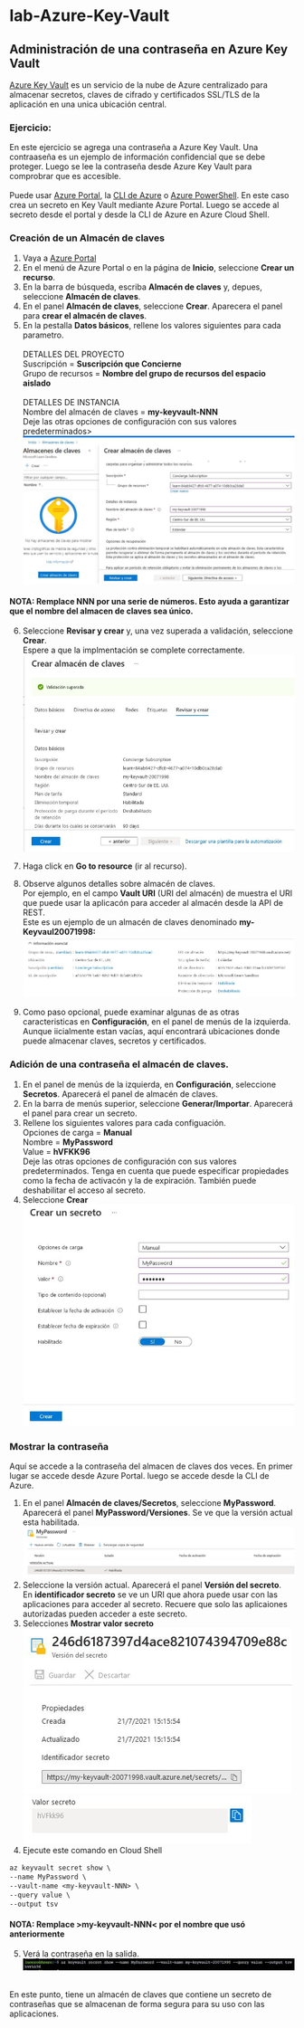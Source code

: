 # lab-Azure-Key-Vault
## Administración de una contraseña en Azure Key Vault
[Azure Key Vault](https://docs.microsoft.com/es-mx/learn/modules/protect-against-security-threats-azure/4-manage-secrets-key-vault) es un servicio de la nube de Azure centralizado para almacenar secretos, claves de cifrado y certificados SSL/TLS de la aplicación en una unica ubicación central.

### Ejercicio:
En este ejercicio se agrega una contraseña a Azure Key Vault. Una contraaseña es un ejemplo de información confidencial que se debe proteger. Luego se lee la contraseña desde Azure Key Vault para comprobrar que es accesible.<br><br> Puede usar [Azure Portal](https://docs.microsoft.com/es-mx/learn/modules/management-fundamentals/2-identify-product-options), la [CLI de Azure](https://docs.microsoft.com/es-mx/learn/modules/management-fundamentals/2-identify-product-options) o [Azure PowerShell](https://docs.microsoft.com/es-mx/learn/modules/management-fundamentals/2-identify-product-options). En este caso crea un secreto en Key Vault mediante Azure Portal. Luego se accede al secreto desde el portal y desde la CLI de Azure en Azure Cloud Shell.

### Creación de un Almacén de claves
1. Vaya a [Azure Portal](https://portal.azure.com/learn.docs.microsoft.com)<br>
2. En el menú de Azure Portal o en la página de **Inicio**, seleccione **Crear un recurso**.
3. En la barra de búsqueda, escriba **Almacén de claves** y, depues, seleccione **Almacén de claves**.
4. En el panel **Almacén de claves**, seleccione **Crear**. Aparecera el panel para **crear el almacén de claves**.
5. En la pestalla **Datos básicos**, rellene los valores siguientes para cada parametro.<br><br>
DETALLES DEL PROYECTO <br>
Suscripción = **Suscripción que Concierne**<br>
Grupo de recursos = **Nombre del grupo de recursos del espacio aislado**<br><br>
DETALLES DE INSTANCIA<br>
Nombre del almacén de claves = **my-keyvault-NNN**<br>
Deje las otras opciones de configuración con sus valores predeterminados><br>
![Almacén de claves](https://github.com/LuceroLuciano/lab-Azure-Key-Vault/blob/main/imagens/almacen%20de%20claves%201.JPG)

#### NOTA: Remplace **NNN** por una serie de números. Esto ayuda a garantizar que el nombre del almacen de claves sea único.<br>

6. Seleccione **Revisar y crear** y, una vez superada a validación, seleccione **Crear**.<br> Espere a que la implmentación se complete correctamente.<br>
![Crear almacen de claves](https://github.com/LuceroLuciano/lab-Azure-Key-Vault/blob/main/imagens/almacen%20de%20claves%202.JPG)

7. Haga click en  **Go to resource** (ir al recurso).
8. Observe algunos detalles sobre almacén de claves.<br>Por ejemplo, en el campo **Vault URI** (URI del almacén) de muestra el URI que puede usar la aplicacón para acceder al almacén desde la API de REST.<br> Este es un ejemplo de un almacén de claves denominado **my-Keyvaul20071998:**<br>  ![Información esencial](https://github.com/LuceroLuciano/lab-Azure-Key-Vault/blob/main/imagens/almacen%20de%20claves%203.JPG) 
9. Como paso opcional, puede examinar algunas de as otras caracteristicas en **Configuración**, en el panel de menús de la izquierda.<br>Aunque iicialmente estan vacías, aquí encontrará ubicaciones donde puede almacenar claves, secretos y certificados. 

### Adición de una contraseña el almacén de claves.
1. En el panel de menús de la izquierda, en **Configuración**, seleccione **Secretos**. Aparecerá el panel de almacén de claves.
2. En la barra de menús superior, seleccione **Generar/Importar**. Aparecerá el panel para crear un secreto.
3. Rellene los siguientes valores para cada configuación. <br>
Opciones de carga = **Manual** <br>
Nombre = **MyPassword**<br>
Value = **hVFKK96** <br> 
Deje las otras opciones de configuración con sus valores predeterminados. Tenga en cuenta que puede especificar propiedades como la fecha de activacón y la de expiración. También puede deshabilitar el acceso al secreto. 
4. Seleccione **Crear**
![Crear un secreto](https://github.com/LuceroLuciano/lab-Azure-Key-Vault/blob/main/imagens/crear%20un%20secreto%201.JPG)

### Mostrar la contraseña
Aquí se accede a la contraseña del almacen de claves dos veces. En primer lugar se accede desde Azure Portal. luego se accede desde la CLI de Azure.
  1. En el panel **Almacén de claves/Secretos**, seleccione **MyPassword**. Aparecerá el panel **MyPassword/Versiones**. Se ve que la versión actual esta habilitada. ![MyPassword](https://github.com/LuceroLuciano/lab-Azure-Key-Vault/blob/main/imagens/crear%20un%20secreto%202.JPG)
  2. Seleccione la versión actual. Aparecerá el panel **Versión del secreto**.<br>En **identificador secreto** se ve un URI que ahora puede usar con las aplicaciones para acceder al secreto. Recuere que solo las aplicaiones autorizadas pueden acceder  a este secreto. <br> 
3. Selecciones **Mostrar valor secreto** <br> ![Versión del secreto](https://github.com/LuceroLuciano/lab-Azure-Key-Vault/blob/main/imagens/crear%20un%20secreto%203.JPG) <br> ![Valor secreto](https://github.com/LuceroLuciano/lab-Azure-Key-Vault/blob/main/imagens/crear%20un%20secreto%204.JPG)
  4. Ejecute este comando en Cloud Shell
  ```
  az keyvault secret show \
  --name MyPassword \
  --vault-name <my-keyvault-NNN> \
  --query value \
  --output tsv
  ```
  #### NOTA: Remplace **>my-keyvault-NNN<** por el nombre que usó anteriormente
  5. Verá la contraseña en la salida. <br>
  ![Secreto mostrado en la CLI de Azure](https://github.com/LuceroLuciano/lab-Azure-Key-Vault/blob/main/imagens/comando%20para%20mostrar%20el%20secreto.JPG)
  
<br>En este punto, tiene un almacén de claves que contiene un secreto de contraseñas que se almacenan de forma segura para su uso con las aplicaciones. 
  

